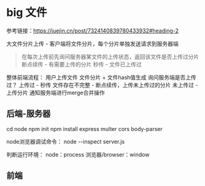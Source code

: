# big 文件
参考链接：https://juejin.cn/post/7324140839780433932#heading-2

大文件分片上传 - 客户端将文件分片，每个分片单独发送请求到服务器端

> 在每次上传前先询问服务器某文件的上传状态，返回该文件是否上传过分片
断点续传 - 有需要上传的分片
秒传 - 文件已上传过

整体前端流程：
用户上传文件
文件分片 + 文件hash值生成
询问服务端是否上传过？
  上传过 - 秒传
  文件存在不完整 - 断点续传，上传未上传过的分片
  未上传过 - 上传分片
通知服务端进行merge合并操作
## 后端-服务器
cd node
npm init
npm install express multer cors body-parser

node浏览器调试命令：
node --inspect server.js

判断运行环境：
node：process
浏览器/browser：window
## 前端